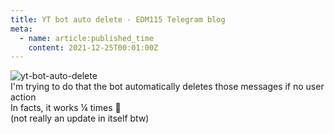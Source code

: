 ```yaml
---
title: YT bot auto delete - EDM115 Telegram blog
meta:
  - name: article:published_time
    content: 2021-12-25T00:01:00Z
---
```


![yt-bot-auto-delete](/img/blog/2021/12-23-yt-bot-auto-delete.webp)  
I'm trying to do that the bot automatically deletes those messages if no user action  
In facts, it works ¼ times :smiling_face_with_tear:  
(not really an update in itself btw)
